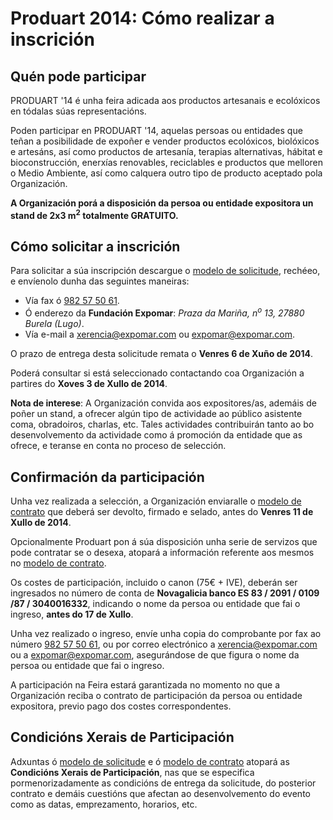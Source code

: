 # Produart 2014: Cómo realizar a inscrición


[modelo de solicitude]: http://static.expomar.com/files/2014/produart/solicitude-participacion-produart2014.pdf "Modelo de Solicitude para a participacioń en Produart 2014"
[modelo de contrato]: http://static.expomar.com/files/2014/produart/contrato-participacion-produart2014.pdf "Modelo de Contrato para a participacioń en Produart 2014"
[xerencia@expomar.com]: mailto:xerencia@expomar.com
[expomar@expomar.com]: mailto:expomar@expomar.com
[982 57 50 61]: tel:+34-982-575-061


## Quén pode participar

PRODUART '14 é unha feira adicada aos productos artesanais e ecolóxicos en tódalas súas representacións.

Poden participar en PRODUART '14, aquelas persoas ou entidades que teñan a posibilidade de expoñer e vender productos ecolóxicos, biolóxicos e artesáns, así como productos de artesanía, terapias alternativas, hábitat e bioconstrucción, enerxías renovables, reciclables e productos que melloren o Medio Ambiente, así como calquera outro tipo de producto aceptado pola Organización.

**A Organización porá a disposición da persoa ou entidade expositora un stand de 2x3 m<sup>2</sup> totalmente GRATUITO.**


## Cómo solicitar a inscrición

Para solicitar a súa inscripción descargue o [modelo de solicitude], rechéeo, e envíenolo dunha das seguintes maneiras:

 * Vía fax ó [982 57 50 61].
 * Ó enderezo da **Fundación Expomar**: _Praza da Mariña, n<sup>o</sup> 13, 27880 Burela (Lugo)_.
 * Vía e-mail a [xerencia@expomar.com] ou [expomar@expomar.com].

O prazo de entrega desta solicitude remata o **Venres 6 de Xuño de 2014**.

Poderá consultar si está seleccionado contactando coa Organización a partires do **Xoves 3 de Xullo de 2014**.

**Nota de interese**: A Organización convida aos expositores/as, ademáis de poñer un stand, a ofrecer algún tipo de actividade ao público asistente coma, obradoiros, charlas, etc. Tales actividades contribuirán tanto ao bo desenvolvemento da actividade como á promoción da entidade que as ofrece, e teranse en conta no proceso de selección.


## Confirmación da participación

Unha vez realizada a selección, a Organización enviaralle o [modelo de contrato] que deberá ser devolto, firmado e selado, antes do **Venres 11 de Xullo de 2014**.

Opcionalmente Produart pon á súa disposición unha serie de servizos que pode contratar se o desexa, atopará a información referente aos mesmos no [modelo de contrato].

Os costes de participación, incluido o canon (75€ + IVE), deberán ser ingresados no número de conta de **Novagalicia banco ES 83 / 2091 / 0109 /87 / 3040016332**, indicando o nome da persoa ou entidade que fai o ingreso, **antes do 17 de Xullo**.

Unha vez realizado o ingreso, envíe unha copia do comprobante por fax ao número [982 57 50 61], ou por correo electrónico a [xerencia@expomar.com] ou a [expomar@expomar.com], asegurándose de que figura o nome da persoa ou entidade que fai o ingreso.

A participación na Feira estará garantizada no momento no que a Organización reciba o contrato de participación da persoa ou entidade expositora, previo pago dos costes correspondentes.

## Condicións Xerais de Participación

Adxuntas ó [modelo de solicitude] e ó [modelo de contrato] atopará as **Condicións Xerais de Participación**, nas que se especifica pormenorizadamente as condicións de entrega da solicitude, do posterior contrato e demáis cuestións que afectan ao desenvolvemento do evento como as datas, emprezamento, horarios, etc.
